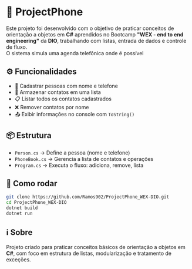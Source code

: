 # 📱 ProjectPhone

Este projeto foi desenvolvido com o objetivo de praticar conceitos de orientação a objetos em **C#** aprendidos no Bootcamp **"WEX - end to end engineering"** da **DIO**, trabalhando com listas, entrada de dados e controle de fluxo.  
O sistema simula uma agenda telefônica onde é possível

## ⚙️ Funcionalidades

- 👤 Cadastrar pessoas com nome e telefone  
- 📇 Armazenar contatos em uma lista  
- 📋 Listar todos os contatos cadastrados  
- ❌ Remover contatos por nome  
- 📤 Exibir informações no console com `ToString()`

## 📦 Estrutura

- `Person.cs` → Define a pessoa (nome e telefone)  
- `PhoneBook.cs` → Gerencia a lista de contatos e operações  
- `Program.cs` → Executa o fluxo: adiciona, remove, lista

## 🚀 Como rodar

```bash
git clone https://github.com/Ramos902/ProjectPhone_WEX-DIO.git
cd ProjectPhone_WEX-DIO
dotnet build
dotnet run
```

## ℹ️ Sobre

Projeto criado para praticar conceitos básicos de orientação a objetos em **C#**, com foco em estrutura de listas, modularização e tratamento de exceções.
